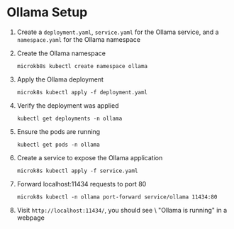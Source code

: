 # Ollama Setup

1. Create a `deployment.yaml`, `service.yaml` for    the Ollama service, and a `namespace.yaml` for the Ollama namespace

2. Create the Ollama namespace
    
    `microkb8s kubectl create namespace ollama`

3. Apply the Ollama deployment

    `microk8s kubectl apply -f deployment.yaml`

4. Verify the deployment was applied

    `kubectl get deployments -n ollama`

5. Ensure the pods are running

    `kubectl get pods -n ollama`

6. Create a service to expose the Ollama application

    `microk8s kubectl apply -f service.yaml`

7.  Forward localhost:11434 requests to port 80

    `microk8s kubectl -n ollama port-forward service/ollama 11434:80`

8. Visit `http://localhost:11434/`, you should see \ "Ollama is running" in a webpage

